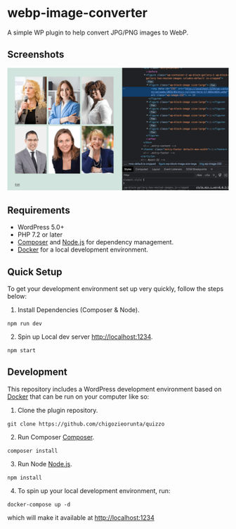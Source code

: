 # webp-image-converter

A simple WP plugin to help convert JPG/PNG images to WebP.

## Screenshots

![alt text](https://github.com/chigozieorunta/webp-image-converter/blob/master/screenshots/screenshot-1.png)

## Requirements

- WordPress 5.0+
- PHP 7.2 or later
- [Composer](https://getcomposer.org) and [Node.js](https://nodejs.org) for dependency management.
- [Docker](https://docs.docker.com/install/) for a local development environment.

## Quick Setup

To get your development environment set up very quickly, follow the steps below:

1. Install Dependencies (Composer & Node).

```
npm run dev
```

2. Spin up Local dev server [http://localhost:1234](http://localhost:1234).

```
npm start
```

## Development

This repository includes a WordPress development environment based on [Docker](https://docs.docker.com/install/) that can be run on your computer like so:

1. Clone the plugin repository.

```
git clone https://github.com/chigozieorunta/quizzo
```

2. Run Composer [Composer](https://getcomposer.org).

```
composer install
```

3. Run Node [Node.js](https://nodejs.org).

```
npm install
```

4. To spin up your local development environment, run:

```
docker-compose up -d
```

which will make it available at [http://localhost:1234](http://localhost:1234)
